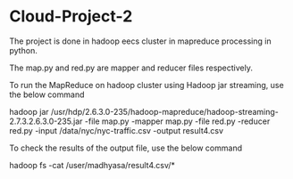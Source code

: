 # Cloud-Project-2


The project is done in hadoop eecs cluster in mapreduce processing in python.

The map.py and red.py are mapper and reducer files respectively.

To run the MapReduce on hadoop cluster using Hadoop jar streaming, use the below command

hadoop jar /usr/hdp/2.6.3.0-235/hadoop-mapreduce/hadoop-streaming-2.7.3.2.6.3.0-235.jar -file map.py -mapper map.py -file red.py -reducer red.py -input /data/nyc/nyc-traffic.csv -output result4.csv

To check the results of the output file, use the below command

 hadoop fs -cat /user/madhyasa/result4.csv/*
